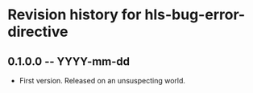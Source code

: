 # Revision history for hls-bug-error-directive

## 0.1.0.0 -- YYYY-mm-dd

* First version. Released on an unsuspecting world.
